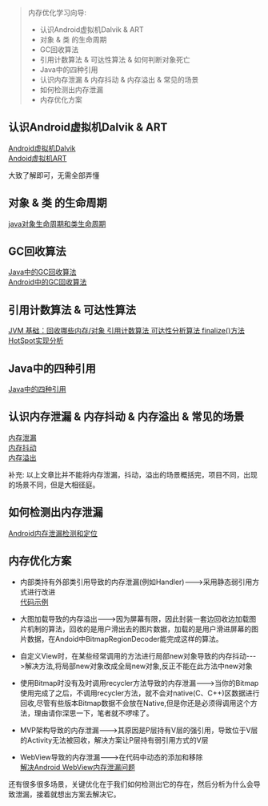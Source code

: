 > 内存优化学习向导:
>
> - 认识Android虚拟机Dalvik & ART
> - 对象 & 类 的生命周期
> - GC回收算法
> - 引用计数算法 & 可达性算法 & 如何判断对象死亡
> - Java中的四种引用
> - 认识内存泄漏 & 内存抖动 & 内存溢出 & 常见的场景
> - 如何检测出内存泄漏
> - 内存优化方案

## 认识Android虚拟机Dalvik & ART

[Android虚拟机Dalvik](https://www.cnblogs.com/larrylawrence/p/3815691.html)  
[Andoid虚拟机ART](https://www.jianshu.com/p/45c2686275c6)

大致了解即可，无需全部弄懂

## 对象 & 类 的生命周期

[java对象生命周期和类生命周期](https://blog.csdn.net/qq_25005909/article/details/78981512)

## GC回收算法

[Java中的GC回收算法](https://www.cnblogs.com/makor/p/base-algorithm-for-gc.html)  
[Android中的GC回收算法](https://blog.csdn.net/zeyu_rensheng/article/details/81098536)  

## 引用计数算法 & 可达性算法

[JVM 基础：回收哪些内存/对象 引用计数算法 可达性分析算法 finalize()方法 HotSpot实现分析](https://www.cnblogs.com/alsf/p/9484790.html)

## Java中的四种引用

[Java中的四种引用](https://www.cnblogs.com/pascall/p/10281775.html)

## 认识内存泄漏 & 内存抖动 & 内存溢出 & 常见的场景

[内存泄漏](https://www.jianshu.com/p/ac00e370f83d)  
[内存抖动](https://www.pianshen.com/article/7279392753/)  
[内存溢出](https://zhuanlan.zhihu.com/p/54656524)

补充:
以上文章比并不能将内存泄漏，抖动，溢出的场景概括完，项目不同，出现的场景不同，但是大相径庭。

## 如何检测出内存泄漏

[Android内存泄漏检测和定位](https://www.jianshu.com/p/1972a6d1f0fc)

## 内存优化方案

- 内部类持有外部类引用导致的内存泄漏(例如Handler)--->采用静态弱引用方式进行改进  
[代码示例](https://github.com/Ellen2018/AndroidOp/blob/master/app/src/main/java/com/ellen/androidop/NcxlActivity.java)

- 大图加载导致的内存溢出--->因为屏幕有限，因此封装一套边回收边加载图片机制的算法，回收的是用户滑出去的图片数据，加载的是用户滑进屏幕的图片数据，在Andoid中BitmapRegionDecoder能完成这样的算法。

- 自定义View时，在某些经常调用的方法进行局部new对象导致的内存抖动--->解决方法,将局部new对象改成全局new对象,反正不能在此方法中new对象

- 使用Bitmap时没有及时调用recycler方法导致的内存泄漏--->当你的Bitmap使用完成了之后，不调用recycler方法，就不会对native(C、C++)区数据进行回收,尽管有些版本Bitmap数据不会放在Native,但是你还是必须得调用这个方法，理由请你深思一下，笔者就不啰嗦了。

- MVP架构导致的内存泄漏--->其原因是P层持有V层的强引用，导致位于V层的Activity无法被回收，解决方案让P层持有弱引用方式的V层  

- WebView导致的内存泄漏--->在代码中动态的添加和移除  
[解决Android WebView内存泄漏问题](https://www.jianshu.com/p/3e8f7dbb0dc7)

还有很多很多场景，关键优化在于我们如何检测出它的存在，然后分析为什么会导致泄漏，接着就想出方案去解决它。


